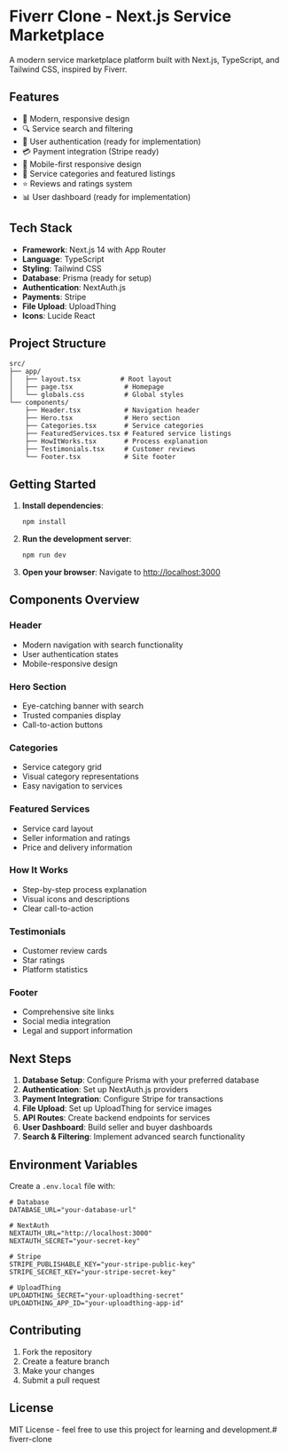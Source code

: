 # Fiverr Clone - Next.js Service Marketplace

A modern service marketplace platform built with Next.js, TypeScript, and Tailwind CSS, inspired by Fiverr.

## Features

- 🎨 Modern, responsive design
- 🔍 Service search and filtering
- 👤 User authentication (ready for implementation)
- 💳 Payment integration (Stripe ready)
- 📱 Mobile-first responsive design
- 🎯 Service categories and featured listings
- ⭐ Reviews and ratings system
- 📊 User dashboard (ready for implementation)

## Tech Stack

- **Framework**: Next.js 14 with App Router
- **Language**: TypeScript
- **Styling**: Tailwind CSS
- **Database**: Prisma (ready for setup)
- **Authentication**: NextAuth.js
- **Payments**: Stripe
- **File Upload**: UploadThing
- **Icons**: Lucide React

## Project Structure

```
src/
├── app/
│   ├── layout.tsx          # Root layout
│   ├── page.tsx             # Homepage
│   └── globals.css          # Global styles
└── components/
    ├── Header.tsx           # Navigation header
    ├── Hero.tsx             # Hero section
    ├── Categories.tsx       # Service categories
    ├── FeaturedServices.tsx # Featured service listings
    ├── HowItWorks.tsx       # Process explanation
    ├── Testimonials.tsx     # Customer reviews
    └── Footer.tsx           # Site footer
```

## Getting Started

1. **Install dependencies**:
   ```bash
   npm install
   ```

2. **Run the development server**:
   ```bash
   npm run dev
   ```

3. **Open your browser**:
   Navigate to [http://localhost:3000](http://localhost:3000)

## Components Overview

### Header
- Modern navigation with search functionality
- User authentication states
- Mobile-responsive design

### Hero Section
- Eye-catching banner with search
- Trusted companies display
- Call-to-action buttons

### Categories
- Service category grid
- Visual category representations
- Easy navigation to services

### Featured Services
- Service card layout
- Seller information and ratings
- Price and delivery information

### How It Works
- Step-by-step process explanation
- Visual icons and descriptions
- Clear call-to-action

### Testimonials
- Customer review cards
- Star ratings
- Platform statistics

### Footer
- Comprehensive site links
- Social media integration
- Legal and support information

## Next Steps

1. **Database Setup**: Configure Prisma with your preferred database
2. **Authentication**: Set up NextAuth.js providers
3. **Payment Integration**: Configure Stripe for transactions
4. **File Upload**: Set up UploadThing for service images
5. **API Routes**: Create backend endpoints for services
6. **User Dashboard**: Build seller and buyer dashboards
7. **Search & Filtering**: Implement advanced search functionality

## Environment Variables

Create a `.env.local` file with:

```env
# Database
DATABASE_URL="your-database-url"

# NextAuth
NEXTAUTH_URL="http://localhost:3000"
NEXTAUTH_SECRET="your-secret-key"

# Stripe
STRIPE_PUBLISHABLE_KEY="your-stripe-public-key"
STRIPE_SECRET_KEY="your-stripe-secret-key"

# UploadThing
UPLOADTHING_SECRET="your-uploadthing-secret"
UPLOADTHING_APP_ID="your-uploadthing-app-id"
```

## Contributing

1. Fork the repository
2. Create a feature branch
3. Make your changes
4. Submit a pull request

## License

MIT License - feel free to use this project for learning and development.# fiverr-clone
